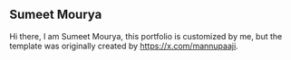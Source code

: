 ## Sumeet Mourya

Hi there, I am Sumeet Mourya, this portfolio is customized by me, but the template was originally created by https://x.com/mannupaaji.
